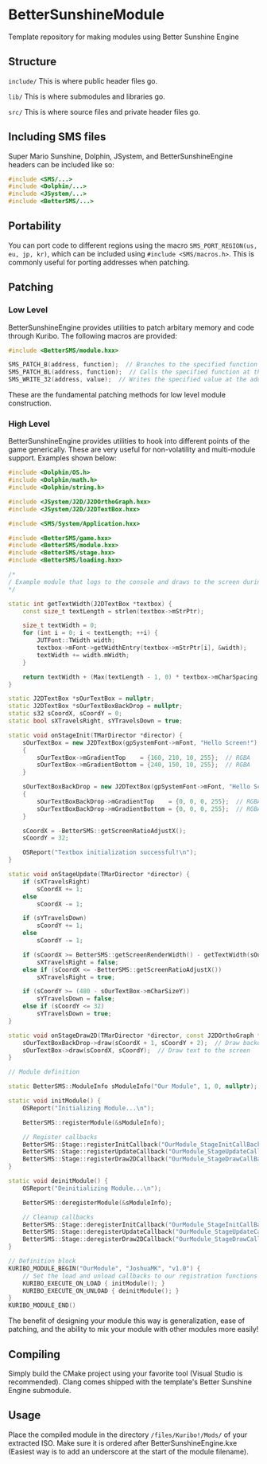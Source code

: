 # BetterSunshineModule
Template repository for making modules using Better Sunshine Engine

## Structure
`include/` This is where public header files go.

`lib/` This is where submodules and libraries go.

`src/` This is where source files and private header files go.

## Including SMS files
Super Mario Sunshine, Dolphin, JSystem, and BetterSunshineEngine headers can be included like so:

```c++
#include <SMS/...>
#include <Dolphin/...>
#include <JSystem/...>
#include <BetterSMS/...>
```

## Portability
You can port code to different regions using the macro `SMS_PORT_REGION(us, eu, jp, kr)`, which can be included using `#include <SMS/macros.h>`. This is commonly useful for porting addresses when patching.

## Patching

### Low Level
BetterSunshineEngine provides utilities to patch arbitary memory and code through Kuribo. The following macros are provided:

```c++
#include <BetterSMS/module.hxx>

SMS_PATCH_B(address, function);  // Branches to the specified function at the address
SMS_PATCH_BL(address, function);  // Calls the specified function at the address
SMS_WRITE_32(address, value);  // Writes the specified value at the address
```

These are the fundamental patching methods for low level module construction.

### High Level
BetterSunshineEngine provides utilities to hook into different points of the game generically. These are very useful for non-volatility and multi-module support. Examples shown below:

```c++
#include <Dolphin/OS.h>
#include <Dolphin/math.h>
#include <Dolphin/string.h>

#include <JSystem/J2D/J2DOrthoGraph.hxx>
#include <JSystem/J2D/J2DTextBox.hxx>

#include <SMS/System/Application.hxx>

#include <BetterSMS/game.hxx>
#include <BetterSMS/module.hxx>
#include <BetterSMS/stage.hxx>
#include <BetterSMS/loading.hxx>

/*
/ Example module that logs to the console and draws to the screen during gameplay
*/

static int getTextWidth(J2DTextBox *textbox) {
    const size_t textLength = strlen(textbox->mStrPtr);

    size_t textWidth = 0;
    for (int i = 0; i < textLength; ++i) {
        JUTFont::TWidth width;
        textbox->mFont->getWidthEntry(textbox->mStrPtr[i], &width);
        textWidth += width.mWidth;
    }

    return textWidth + (Max(textLength - 1, 0) * textbox->mCharSpacing);
}

static J2DTextBox *sOurTextBox = nullptr;
static J2DTextBox *sOurTextBoxBackDrop = nullptr;
static s32 sCoordX, sCoordY = 0;
static bool sXTravelsRight, sYTravelsDown = true;

static void onStageInit(TMarDirector *director) {
    sOurTextBox = new J2DTextBox(gpSystemFont->mFont, "Hello Screen!");
    {
        sOurTextBox->mGradientTop    = {160, 210, 10, 255};  // RGBA
        sOurTextBox->mGradientBottom = {240, 150, 10, 255};  // RGBA
    }

    sOurTextBoxBackDrop = new J2DTextBox(gpSystemFont->mFont, "Hello Screen!");
    {
        sOurTextBoxBackDrop->mGradientTop    = {0, 0, 0, 255};  // RGBA
        sOurTextBoxBackDrop->mGradientBottom = {0, 0, 0, 255};  // RGBA
    }

    sCoordX = -BetterSMS::getScreenRatioAdjustX();
    sCoordY = 32;

    OSReport("Textbox initialization successful!\n");
}

static void onStageUpdate(TMarDirector *director) {
    if (sXTravelsRight)
        sCoordX += 1;
    else
        sCoordX -= 1;

    if (sYTravelsDown)
        sCoordY += 1;
    else
        sCoordY -= 1;

    if (sCoordX >= BetterSMS::getScreenRenderWidth() - getTextWidth(sOurTextBox))
        sXTravelsRight = false;
    else if (sCoordX <= -BetterSMS::getScreenRatioAdjustX())
        sXTravelsRight = true;

    if (sCoordY >= (480 - sOurTextBox->mCharSizeY))
        sYTravelsDown = false;
    else if (sCoordY <= 32)
        sYTravelsDown = true;
}

static void onStageDraw2D(TMarDirector *director, const J2DOrthoGraph *ortho) {
    sOurTextBoxBackDrop->draw(sCoordX + 1, sCoordY + 2);  // Draw backdrop text to the screen
    sOurTextBox->draw(sCoordX, sCoordY);  // Draw text to the screen
}

// Module definition

static BetterSMS::ModuleInfo sModuleInfo("Our Module", 1, 0, nullptr);

static void initModule() {
    OSReport("Initializing Module...\n");

    BetterSMS::registerModule(&sModuleInfo);

    // Register callbacks
    BetterSMS::Stage::registerInitCallback("OurModule_StageInitCallBack", onStageInit);
    BetterSMS::Stage::registerUpdateCallback("OurModule_StageUpdateCallBack", onStageUpdate);
    BetterSMS::Stage::registerDraw2DCallback("OurModule_StageDrawCallBack", onStageDraw2D);
}

static void deinitModule() {
    OSReport("Deinitializing Module...\n");

    BetterSMS::deregisterModule(&sModuleInfo);

    // Cleanup callbacks
    BetterSMS::Stage::deregisterInitCallback("OurModule_StageInitCallBack");
    BetterSMS::Stage::deregisterUpdateCallback("OurModule_StageUpdateCallBack");
    BetterSMS::Stage::deregisterDraw2DCallback("OurModule_StageDrawCallBack");
}

// Definition block
KURIBO_MODULE_BEGIN("OurModule", "JoshuaMK", "v1.0") {
    // Set the load and unload callbacks to our registration functions
    KURIBO_EXECUTE_ON_LOAD { initModule(); }
    KURIBO_EXECUTE_ON_UNLOAD { deinitModule(); }
}
KURIBO_MODULE_END()
```

The benefit of designing your module this way is generalization, ease of patching, and the ability to mix your module with other modules more easily!

## Compiling

Simply build the CMake project using your favorite tool (Visual Studio is recommended).
Clang comes shipped with the template's Better Sunshine Engine submodule.

## Usage

Place the compiled module in the directory `/files/Kuribo!/Mods/` of your extracted ISO. Make sure it is ordered after BetterSunshineEngine.kxe (Easiest way is to add an underscore at the start of the module filename).